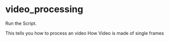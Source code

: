 # video_processing
Run the Script.

This tells you how to process an video 
How Video is made of single frames
